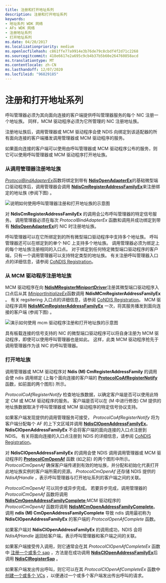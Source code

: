 ```yaml
---
title: 注册和打开地址系列
description: 注册和打开地址系列
keywords:
- 地址系列 WDK 网络
- AFs WDK 网络
- 注册地址系列
- 打开地址系列
ms.date: 04/20/2017
ms.localizationpriority: medium
ms.openlocfilehash: c861ffe77a9914e3b76de79c8cbdf4f2d71c2268
ms.sourcegitcommit: 418e6617e2a695c9cb4b37b5b60e264760858acd
ms.translationtype: MT
ms.contentlocale: zh-CN
ms.lasthandoff: 12/07/2020
ms.locfileid: "96829185"
---
```

# <a name="registering-and-opening-an-address-family"></a>注册和打开地址系列





呼叫管理器必须为其向面向连接的客户端提供呼叫管理器服务的每个 NIC 注册一个地址族。 同样，MCM 驱动程序必须为它所管理的 NIC 注册地址族。

注册地址族后，调用管理器或 MCM 驱动程序会使 NDIS 向绑定到该适配器的所有面向连接的客户端播发调用管理器或 MCM 驱动程序的服务。

如果面向连接的客户端可以使用由呼叫管理器或 MCM 驱动程序公布的服务，则它可以使用呼叫管理器或 MCM 驱动程序打开地址族。

### <a name="registering-an-address-family-from-a-call-manager"></a>从调用管理器注册地址族

[*ProtocolBindAdapterEx*](/windows-hardware/drivers/ddi/ndis/nc-ndis-protocol_bind_adapter_ex)函数将绑定到带有 [**NdisOpenAdapterEx**](/windows-hardware/drivers/ddi/ndis/nf-ndis-ndisopenadapterex)的基础微型端口驱动程序后，调用管理器会调用 [**NdisCmRegisterAddressFamilyEx**](/windows-hardware/drivers/ddi/ndis/nf-ndis-ndiscmregisteraddressfamilyex)来注册绑定的地址族 (参阅下图) 。

![说明如何使用呼叫管理器注册和打开地址族的示意图](images/cm-01.png)

对 **NdisCmRegisterAddressFamilyEx** 的调用会公布呼叫管理器的特定信号服务。 调用管理器必须在每次 *ProtocolBindAdapterEx* 函数和调用并成功绑定到带有 [**NdisOpenAdapterEx**](/windows-hardware/drivers/ddi/ndis/nf-ndis-ndisopenadapterex)的 NIC 时注册地址族。

呼叫管理器可以在它所绑定到的所有微型端口驱动程序中支持多个地址族。 呼叫管理器还可以在绑定到的单个 NIC 上支持多个地址族。 调用管理器必须为绑定上的每个地址族注册相同的入口点。 对于绑定到任何特定微型端口驱动程序的客户端，只有一个调用管理器可以支持特定类型的地址族。 有关注册呼叫管理器入口点的详细信息，请参阅 [CoNDIS Registration](condis-miniport-driver-registration.md)。

### <a name="registering-an-address-family-from-an-mcm-driver"></a>从 MCM 驱动程序注册地址族

MCM 驱动程序在向 [**NdisMRegisterMiniportDriver**](/windows-hardware/drivers/ddi/ndis/nf-ndis-ndismregisterminiportdriver)注册其微型端口驱动程序入口点后从其 [*MiniportInitializeEx*](/windows-hardware/drivers/ddi/ndis/nc-ndis-miniport_initialize)函数调用 **NdisMCmRegisterAddressFamilyEx** 。 有关 regsitering 入口点的详细信息，请参阅 [CoNDIS Registration](condis-miniport-driver-registration.md)。 MCM 驱动程序调用 [**NdisMCmRegisterAddressFamilyEx**](/windows-hardware/drivers/ddi/ndis/nf-ndis-ndismcmregisteraddressfamilyex) 一次，将其服务播发到面向连接的客户端 (参阅下图) 。

![演示如何使用 mcm 驱动程序注册和打开地址族的示意图](images/fig1-01.png)

具有板载连接的信号支持的 NIC 的微型端口驱动程序可以将自身注册为 MCM 驱动程序，即使可以使用呼叫管理器也是如此。 这样，此类 MCM 驱动程序抢先于调用管理器作为该 NIC 的呼叫管理器。

### <a name="opening-an-address-family"></a>打开地址族

调用管理器或 MCM 驱动程序对 **Ndis (M) CmRegisterAddressFamily** 的调用会使 ndis 调用绑定 (上每个面向连接的客户端的 [**ProtocolCoAfRegisterNotify**](/windows-hardware/drivers/ddi/ndis/nc-ndis-protocol_co_af_register_notify) 函数，如前面的两个图形) 所示。

*ProtocolCoAfRegisterNotify* 检查地址族数据，以确定客户端是否可以使用此特定 CM 或 MCM 驱动程序的服务。 客户端是否可以在 (M 中进行修改) CM 提供的地址族数据取决于呼叫管理器或 MCM 驱动程序的特定信号协议支持。

如果客户端发现提供的调用管理服务可接受， *ProtocolCoAfRegisterNotify* 将为客户端分配每个 AF 的上下文区域并调用 [**NdisClOpenAddressFamilyEx**](/windows-hardware/drivers/ddi/ndis/nf-ndis-ndisclopenaddressfamilyex)。 **NdisClOpenAddressFamilyEx** 不会将客户端的面向连接的入口点注册到 NDIS。 有关将面向连接的入口点注册到 NDIS 的详细信息，请参阅 [CoNDIS Registration](condis-miniport-driver-registration.md)。

对 **NdisClOpenAddressFamilyEx** 的调用会使 NDIS 调用调用管理器或 MCM 驱动程序的 [**ProtocolCmOpenAf**](/windows-hardware/drivers/ddi/ndis/nc-ndis-protocol_cm_open_af) 函数 (如之前) 的两个图形中所示。 *ProtocolCmOpenAf* 确保客户端传递到有效的地址族，并分配和初始化代表打开此地址族实例的客户端所需的资源。 *ProtocolCmOpenAf* 还存储 NDIS 提供的 *NdisAfHandle* ，表示呼叫管理器与打开地址系列的客户端之间的关联。

*ProtocolCmOpenAf* 可以同步或异步完成。 若要异步完成，调用管理器的 *ProtocolCmOpenAf* 函数将调用 [**NdisCmOpenAddressFamilyComplete**](/windows-hardware/drivers/ddi/ndis/nf-ndis-ndiscmopenaddressfamilycomplete);MCM 驱动程序的 *ProtocolCmOpenAf* 函数将调用 [**NdisMCmOpenAddressFamilyComplete**](/windows-hardware/drivers/ddi/ndis/nf-ndis-ndismcmopenaddressfamilycomplete)。 调用 **ndis (M) CmOpenAddressFamilyComplete** 导致 ndis 调用最初称为 **NdisClOpenAddressFamilyEx** 的客户端的 *ProtocolOpenAfComplete* 函数。

如果客户端对 **NdisClOpenAddressFamilyEx** 的调用成功，NDIS 会将 *NdisAfHandle* 返回给客户端，表示呼叫管理器和客户端之间的关联。

如果客户端接受传入调用，则它通常会在其 *ProtocolClOpenAfCompleteEx* 函数中 [注册一个或多个 sap](registering-a-sap.md) ，方法是在成功调用 [**NdisClOpenAddressFamilyEx**](/windows-hardware/drivers/ddi/ndis/nf-ndis-ndisclopenaddressfamilyex)后调用 [**NdisClRegisterSap**](/windows-hardware/drivers/ddi/ndis/nf-ndis-ndisclregistersap) 。

如果客户端发出传出呼叫，则它可以在其 *ProtocolClOpenAfCompleteEx* 函数中 [创建一个或多个 VCs](creating-a-vc.md) ，以便通过一个或多个客户端发出传出呼叫的请求。

 

